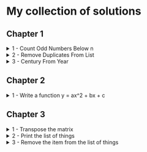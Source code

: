 # My collection of solutions
## Chapter 1
<details>
<summary>1 - Count Odd Numbers Below n</summary>

- [View my Solution](./solutions/chapter-1/count-odd-numbers-below-n.js)
- [Try Yourself on Codewars](https://www.codewars.com/kata/59342039eb450e39970000a6)

</details>

<details>
<summary>2 - Remove Duplicates From List</summary>

- [View my Solution](./solutions/chapter-1/remove-duplicates-from-list.js)
- [Try Yourself on Codewars](https://www.codewars.com/kata/57a5b0dfcf1fa526bb000118)

</details>

<details>
<summary>3 - Century From Year</summary>

- [View my Solution](./solutions/chapter-1/century-from-year.js)
- [Try Yourself on Codewars](https://www.codewars.com/kata/5a3fe3dde1ce0e8ed6000097)

</details>

## Chapter 2
<details>
<summary>1 - Write a function y = ax^2 + bx + c</summary>

- [View my Solution](./solutions/chapter-2/quadratic-equation.js)

</details>

## Chapter 3
<details>
<summary>1 - Transpose the matrix</summary>

- [View my Solution](./solutions/chapter-3/matrix.js)

</details>

<details>
<summary>2 - Print the list of things</summary>

- [View my Solution](./solutions/chapter-3/matrix.js)

</details>

<details>
<summary>3 - Remove the item from the list of things</summary>

- [View my Solution](./solutions/chapter-3/remove-from-list.js)

</details>